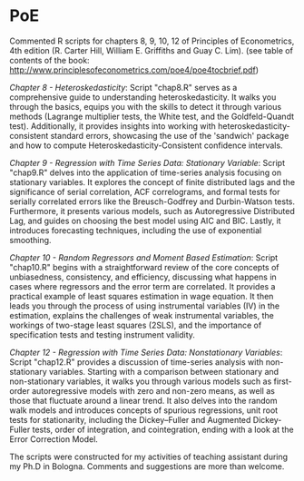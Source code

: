 # PoE
Commented R scripts for chapters 8, 9, 10, 12 of Principles of Econometrics, 4th edition (R. Carter Hill, William E. Griffiths and Guay C. Lim). 
(see table of contents of the book: http://www.principlesofeconometrics.com/poe4/poe4tocbrief.pdf)

_Chapter 8 - Heteroskedasticity_: Script "chap8.R" serves as a comprehensive guide to understanding heteroskedasticity. It walks you through the basics, equips you with the skills to detect it through various methods (Lagrange multiplier tests, the White test, and the Goldfeld-Quandt test). Additionally, it provides insights into working with heteroskedasticity-consistent standard errors, showcasing the use of the 'sandwich' package and how to compute Heteroskedasticity-Consistent confidence intervals.

_Chapter 9 - Regression with Time Series Data: Stationary Variable_: Script "chap9.R" delves into the application of time-series analysis focusing on stationary variables. It explores the concept of finite distributed lags and the significance of serial correlation, ACF correlograms, and formal tests for serially correlated errors like the Breusch-Godfrey and Durbin-Watson tests. Furthermore, it presents various models, such as Autoregressive Distributed Lag, and guides on choosing the best model using AIC and BIC. Lastly, it introduces forecasting techniques, including the use of exponential smoothing.

_Chapter 10 - Random Regressors and Moment Based Estimation_: Script "chap10.R" begins with a straightforward review of the core concepts of unbiasedness, consistency, and efficiency, discussing what happens in cases where regressors and the error term are correlated. It provides a practical example of least squares estimation in wage equation. It then leads you through the process of using instrumental variables (IV) in the estimation, explains the challenges of weak instrumental variables, the workings of two-stage least squares (2SLS), and the importance of specification tests and testing instrument validity.

_Chapter 12 - Regression with Time Series Data: Nonstationary Variables_: Script "chap12.R" provides a discussion of time-series analysis with non-stationary variables. Starting with a comparison between stationary and non-stationary variables, it walks you through various models such as first-order autoregressive models with zero and non-zero means, as well as those that fluctuate around a linear trend. It also delves into the random walk models and introduces concepts of spurious regressions, unit root tests for stationarity, including the Dickey–Fuller and Augmented Dickey-Fuller tests, order of integration, and cointegration, ending with a look at the Error Correction Model.

The scripts were constructed for my activities of teaching assistant during my Ph.D in Bologna. Comments and suggestions are more than welcome.
